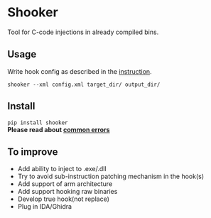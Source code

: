 # Shooker
Tool for C-code injections in already compiled bins.

## Usage
Write hook config as described in the [instruction](https://github.com/ReKreker/shooker/blob/master/docs/hooks%20xml.md).

```shooker --xml config.xml target_dir/ output_dir/```

## Install
```pip install shooker```<br />
**Please read about [common errors](https://github.com/ReKreker/shooker/blob/master/docs/common%20errors.md)**

## To improve
- Add ability to inject to .exe/.dll
- Try to avoid sub-instruction patching mechanism in the hook(s)
- Add support of arm architecture
- Add support hooking raw binaries
- Develop true hook(not replace)
- Plug in IDA/Ghidra
